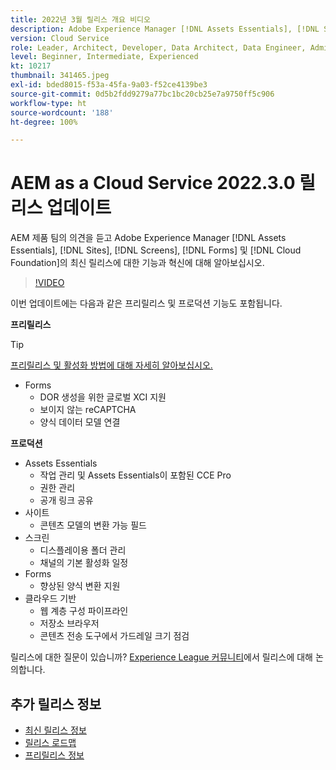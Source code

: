 ```yaml
---
title: 2022년 3월 릴리스 개요 비디오
description: Adobe Experience Manager [!DNL Assets Essentials], [!DNL Sites], [!DNL Screens], [!DNL Forms] 및 [!DNL Cloud Foundation]용 2022-3-0 릴리스의 최신 기능과 혁신에 대해 알아보십시오.
version: Cloud Service
role: Leader, Architect, Developer, Data Architect, Data Engineer, Admin, User
level: Beginner, Intermediate, Experienced
kt: 10217
thumbnail: 341465.jpeg
exl-id: bded8015-f53a-45fa-9a03-f52ce4139be3
source-git-commit: 0d5b2fdd9279a77bc1bc20cb25e7a9750ff5c906
workflow-type: ht
source-wordcount: '188'
ht-degree: 100%

---
```


# AEM as a Cloud Service 2022.3.0 릴리스 업데이트

AEM 제품 팀의 의견을 듣고 Adobe Experience Manager [!DNL Assets Essentials], [!DNL Sites], [!DNL Screens], [!DNL Forms] 및 [!DNL Cloud Foundation]의 최신 릴리스에 대한 기능과 혁신에 대해 알아보십시오.

>[!VIDEO](https://video.tv.adobe.com/v/341465/?quality=12&learn=on)

이번 업데이트에는 다음과 같은 프리릴리스 및 프로덕션 기능도 포함됩니다.

**프리릴리스**

>[!TIP]
>
>[프리릴리스 및 활성화 방법에 대해 자세히 알아보십시오.](https://experienceleague.adobe.com/docs/experience-manager-cloud-service/content/release-notes/prerelease.html)

* Forms
   * DOR 생성을 위한 글로벌 XCI 지원
   * 보이지 않는 reCAPTCHA
   * 양식 데이터 모델 연결

**프로덕션**

* Assets Essentials
   * 작업 관리 및 Assets Essentials이 포함된 CCE Pro
   * 권한 관리
   * 공개 링크 공유
* 사이트
   * 콘텐츠 모델의 변환 가능 필드
* 스크린
   * 디스플레이용 폴더 관리
   * 채널의 기본 활성화 일정
* Forms
   * 향상된 양식 변환 지원
* 클라우드 기반
   * 웹 계층 구성 파이프라인
   * 저장소 브라우저
   * 콘텐츠 전송 도구에서 가드레일 크기 점검

릴리스에 대한 질문이 있습니까?  [Experience League 커뮤니티](https://experienceleaguecommunities.adobe.com/t5/adobe-experience-manager/aem-as-a-cloud-service-2022-3-0-release-update/td-p/449599)에서 릴리스에 대해 논의합니다.

## 추가 릴리스 정보

* [최신 릴리스 정보](https://experienceleague.adobe.com/docs/experience-manager-cloud-service/content/release-notes/home.html)
* [릴리스 로드맵](https://experienceleague.adobe.com/docs/experience-manager-release-information/aem-release-updates/update-releases-roadmap.html)
* [프리릴리스 정보](https://experienceleague.adobe.com/docs/experience-manager-cloud-service/content/release-notes/prerelease.html)
